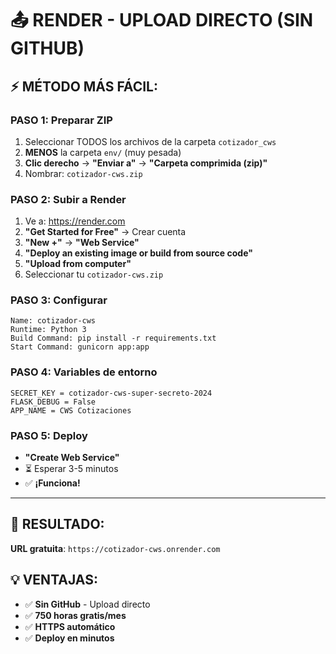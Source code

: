 # 📤 **RENDER - UPLOAD DIRECTO (SIN GITHUB)**

## ⚡ **MÉTODO MÁS FÁCIL:**

### **PASO 1: Preparar ZIP**
1. Seleccionar TODOS los archivos de la carpeta `cotizador_cws`
2. **MENOS** la carpeta `env/` (muy pesada)
3. **Clic derecho** → **"Enviar a"** → **"Carpeta comprimida (zip)"**
4. Nombrar: `cotizador-cws.zip`

### **PASO 2: Subir a Render**
1. Ve a: https://render.com
2. **"Get Started for Free"** → Crear cuenta
3. **"New +"** → **"Web Service"**
4. **"Deploy an existing image or build from source code"**
5. **"Upload from computer"**
6. Seleccionar tu `cotizador-cws.zip`

### **PASO 3: Configurar**
```
Name: cotizador-cws
Runtime: Python 3
Build Command: pip install -r requirements.txt  
Start Command: gunicorn app:app
```

### **PASO 4: Variables de entorno**
```
SECRET_KEY = cotizador-cws-super-secreto-2024
FLASK_DEBUG = False
APP_NAME = CWS Cotizaciones
```

### **PASO 5: Deploy**
- **"Create Web Service"**
- ⏳ Esperar 3-5 minutos
- ✅ **¡Funciona!**

---

## 🎉 **RESULTADO:**
**URL gratuita**: `https://cotizador-cws.onrender.com`

## 💡 **VENTAJAS:**
- ✅ **Sin GitHub** - Upload directo
- ✅ **750 horas gratis/mes**
- ✅ **HTTPS automático**
- ✅ **Deploy en minutos**